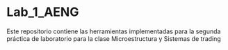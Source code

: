 # Lab_1_AENG
Este repositorio contiene las herramientas implementadas para la segunda práctica de laboratorio para la clase Microestructura y Sistemas de trading
